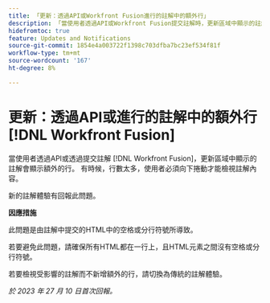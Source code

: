 ```yaml
---
title: 「更新：透過API或Workfront Fusion進行的註解中的額外行」
description: 「當使用者透過API或Workfront Fusion提交註解時，更新區域中顯示的註解會顯示額外的行。 有時候，行數太多，使用者必須向下捲動才能檢視註解內容。」
hidefromtoc: true
feature: Updates and Notifications
source-git-commit: 1854e4a003722f1398c703dfba7bc23ef534f81f
workflow-type: tm+mt
source-wordcount: '167'
ht-degree: 8%

---
```



# 更新：透過API或進行的註解中的額外行 [!DNL Workfront Fusion]

當使用者透過API或透過提交註解 [!DNL Workfront Fusion]，更新區域中顯示的註解會顯示額外的行。 有時候，行數太多，使用者必須向下捲動才能檢視註解內容。

新的註解體驗有回報此問題。

**因應措施**

此問題是由註解中提交的HTML中的空格或分行符號所導致。

若要避免此問題，請確保所有HTML都在一行上，且HTML元素之間沒有空格或分行符號。

若要檢視受影響的註解而不新增額外的行，請切換為傳統的註解體驗。

_於 2023 年 27 月 10 日首次回報。_
